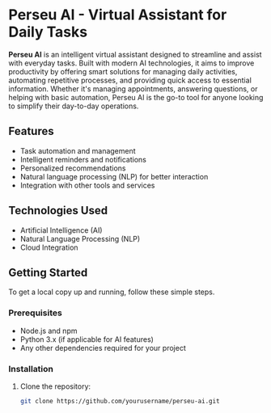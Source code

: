 # Perseu AI - Virtual Assistant for Daily Tasks

**Perseu AI** is an intelligent virtual assistant designed to streamline and assist with everyday tasks. Built with modern AI technologies, it aims to improve productivity by offering smart solutions for managing daily activities, automating repetitive processes, and providing quick access to essential information. Whether it's managing appointments, answering questions, or helping with basic automation, Perseu AI is the go-to tool for anyone looking to simplify their day-to-day operations.

## Features

- Task automation and management
- Intelligent reminders and notifications
- Personalized recommendations
- Natural language processing (NLP) for better interaction
- Integration with other tools and services

## Technologies Used

- Artificial Intelligence (AI)
- Natural Language Processing (NLP)
- Cloud Integration

## Getting Started

To get a local copy up and running, follow these simple steps.

### Prerequisites

- Node.js and npm
- Python 3.x (if applicable for AI features)
- Any other dependencies required for your project

### Installation

1. Clone the repository:
   ```bash
   git clone https://github.com/yourusername/perseu-ai.git
